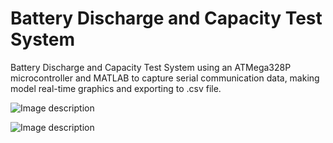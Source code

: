 # Battery Discharge and Capacity Test System
Battery Discharge and Capacity Test System using an ATMega328P microcontroller and MATLAB to capture serial communication data, making model real-time graphics and exporting to .csv file.


![Image description](https://lh3.googleusercontent.com/ELtmaIylp3Ece0W1S983RGR8UP4lM1lYhUuoAeVxzdNe3ypOvTdwcwkudurD13M60pcjEnx3PHfJJUsN2awLeed2yIrMpQ8rgcK-S3_obj9qGdq3tqyHOYvM1EEby-YzHS9epis51hAyV9VKyR_emoYT-HdoGgYYEqzLQIpRmsXkwg6V46Ay7-oOpz5eF21MCkRWWBCaFPnKOp9kToL_dvZtQPcIFcmjkg_wQu9RKNTauQfMpQuzLjwEtaFjkbaUklxGwhG5PPHra-s0gpgsRERrjlxp4qASE9EqQCsQUEKv78bT1Y13mOxVN6fiBptUOgqvsKQlnoi3uJMBeVgWphRvD8OoHGFVRjJTQRdb-rsTcUjDQZn3XEipX4QjOtdoqf2CBjFgOcSiSpwHPWaV5E73Ye8J3InoIj-ke86hkhkTVIwyT7QykllxO4yGnqC5--Nxz1YUYVgn1DpwmBa1zab3ao-WiyX89-aH-ovTLtQ1uotTB23NpSnLAS4r8S-i1jvt9QbJq8ALzRSxQA2swqnHn13MdtLAxJwhwwCFVCnh_tLM_Wt1Wak7cJUKljH0Mcy-ZgbsS3FxlFL76O9yuF1IjLCsaF7oPd3QFI61bJ1D8hGHWgqWNzsJT42mVjR07lObnxvqxRCHfekzoL0DYBi5iJLcQJA=w1416-h915-no)

![Image description](https://lh3.googleusercontent.com/YRfr8LddH2kvp39otFua-0hFhhi77cC_4F4vtcr6gyR-GQZXsOONqx0BwcWq1iqy-4Hv2R8QqGvX795-gEkTOVjuw-u3eYIuF8noFvKzjbeb7DtRv26-aDo-FOuPExkIO5DwouuxZx_bg53HWBZhXrQkDQ8fvZW_373URZx1oEqKwTjRlvYGg8xsy7JgQgezusiH4_GGKGWYdoC2hvxTqvTgTAvGk4P-3UaiA78nFhnwIRV1mUMmksPnonfwe0esu7hTBJ7XRLKRdWdxDtNmGSTT0HE4LP4O3qvqSllaY9TXJmMHKRFThX1CiwUAk5F44aDEWVL7fIeP7IWH2vo3GTtLkbWPuFO8jz7J81YjZhzTsCBav4GgzJaKQqtB4RHkMlvxUEPJFuOOYz593HDAXnCwSs4moVIaGferwzWpJ35yjZ-nlBDILJV_sGYlG_yhS4YCW-PJdOoth2TRXDqqAAsKeBogy7uC3KNm-fjkcoHFT4Q9B6be-WutweuI1oPrfUdUl-E61PeGKF_0UeApXAuk-KVKvb8CDtGb5yWplvh7YPkcRhdllzDquf2YGFoM6KzRIB8Ay-xwfGTCwIzPZGEmrAj8Mgzo-80AM0VIwsiuimKHD10jZfCgIKJWdwaluX5eJ5MEDSvokTFM8BQMxeo8ZCx1fos=w1362-h579-no)

